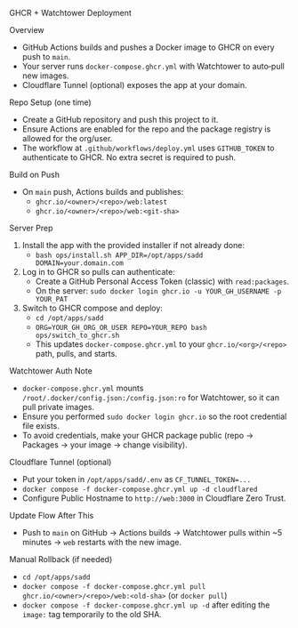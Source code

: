 GHCR + Watchtower Deployment

Overview
- GitHub Actions builds and pushes a Docker image to GHCR on every push to `main`.
- Your server runs `docker-compose.ghcr.yml` with Watchtower to auto‑pull new images.
- Cloudflare Tunnel (optional) exposes the app at your domain.

Repo Setup (one time)
- Create a GitHub repository and push this project to it.
- Ensure Actions are enabled for the repo and the package registry is allowed for the org/user.
- The workflow at `.github/workflows/deploy.yml` uses `GITHUB_TOKEN` to authenticate to GHCR. No extra secret is required to push.

Build on Push
- On `main` push, Actions builds and publishes:
  - `ghcr.io/<owner>/<repo>/web:latest`
  - `ghcr.io/<owner>/<repo>/web:<git-sha>`

Server Prep
1) Install the app with the provided installer if not already done:
   - `bash ops/install.sh APP_DIR=/opt/apps/sadd DOMAIN=your.domain.com`
2) Log in to GHCR so pulls can authenticate:
   - Create a GitHub Personal Access Token (classic) with `read:packages`.
   - On the server: `sudo docker login ghcr.io -u YOUR_GH_USERNAME -p YOUR_PAT`
3) Switch to GHCR compose and deploy:
   - `cd /opt/apps/sadd`
   - `ORG=YOUR_GH_ORG_OR_USER REPO=YOUR_REPO bash ops/switch_to_ghcr.sh`
   - This updates `docker-compose.ghcr.yml` to your `ghcr.io/<org>/<repo>` path, pulls, and starts.

Watchtower Auth Note
- `docker-compose.ghcr.yml` mounts `/root/.docker/config.json:/config.json:ro` for Watchtower, so it can pull private images.
- Ensure you performed `sudo docker login ghcr.io` so the root credential file exists.
- To avoid credentials, make your GHCR package public (repo → Packages → your image → change visibility).

Cloudflare Tunnel (optional)
- Put your token in `/opt/apps/sadd/.env` as `CF_TUNNEL_TOKEN=...`
- `docker compose -f docker-compose.ghcr.yml up -d cloudflared`
- Configure Public Hostname to `http://web:3000` in Cloudflare Zero Trust.

Update Flow After This
- Push to `main` on GitHub → Actions builds → Watchtower pulls within ~5 minutes → `web` restarts with the new image.

Manual Rollback (if needed)
- `cd /opt/apps/sadd`
- `docker compose -f docker-compose.ghcr.yml pull ghcr.io/<owner>/<repo>/web:<old-sha>` (or `docker pull`)
- `docker compose -f docker-compose.ghcr.yml up -d` after editing the `image:` tag temporarily to the old SHA.

